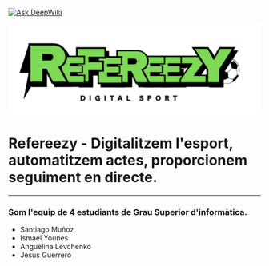 [![Ask DeepWiki](https://deepwiki.com/badge.svg)](https://deepwiki.com/refereezy/refereezy-project)
<div style="width: 100%;"><img src="logo.png" width="700px" style="margin: 0 auto;"> </div>

# Refereezy - Digitalitzem l'esport, automatitzem actes, proporcionem seguiment en directe.
---

### Som l'equip de 4 estudiants de Grau Superior d'informàtica.
- Santiago Muñoz
- Ismael Younes
- Anguelina Levchenko
- Jesus Guerrero

 </div>
